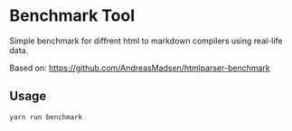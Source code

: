 # Benchmark Tool

Simple benchmark for diffrent html to markdown compilers using real-life data.

Based on: https://github.com/AndreasMadsen/htmlparser-benchmark

## Usage

```shell
yarn run benchmark
```
